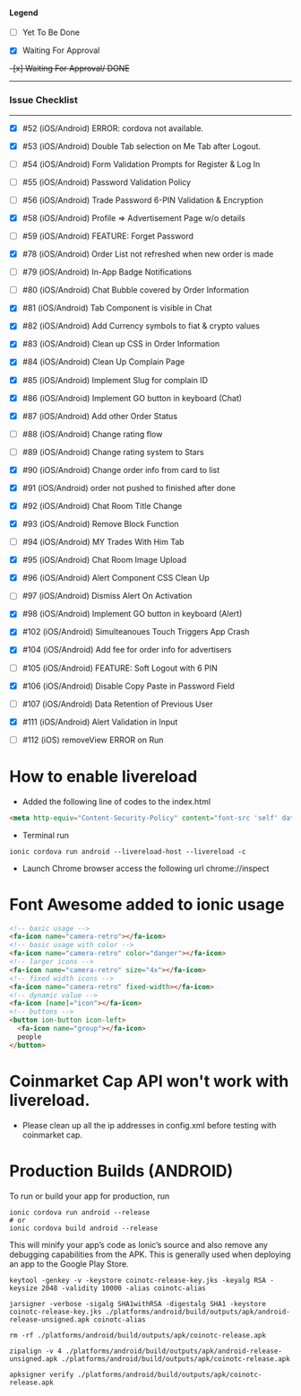 
#### Legend
- [ ] Yet To Be Done

- [x] Waiting For Approval

~~-[x] Waiting For Approval/ DONE~~

---------------------

### Issue Checklist 

---------------------

- [x] #52 (iOS/Android) ERROR: cordova not available.
- [x] #53 (iOS/Android) Double Tab selection on Me Tab after Logout. 
- [ ] #54 (iOS/Android) Form Validation Prompts for Register & Log In
- [ ] #55 (iOS/Android) Password Validation Policy 
- [ ] #56 (iOS/Android) Trade Password 6-PIN Validation & Encryption
- [x] #58 (iOS/Android) Profile => Advertisement Page w/o details
- [ ] #59 (iOS/Android) FEATURE: Forget Password
- [x] #78 (iOS/Android) Order List not refreshed when new order is made
- [ ] #79 (iOS/Android) In-App Badge Notifications 
- [ ] #80 (iOS/Android) Chat Bubble covered by Order Information
- [x] #81 (iOS/Android) Tab Component is visible in Chat
- [x] #82 (iOS/Android) Add Currency symbols to fiat & crypto values
- [x] #83 (iOS/Android) Clean up CSS in Order Information
- [x] #84 (iOS/Android) Clean Up Complain Page
- [x] #85 (iOS/Android) Implement Slug for complain ID
- [x] #86 (iOS/Android) Implement GO button in keyboard (Chat)
- [x] #87 (iOS/Android) Add other Order Status 
- [ ] #88 (iOS/Android) Change rating flow
- [ ] #89 (iOS/Android) Change rating system to Stars
- [x] #90 (iOS/Android) Change order info from card to list
- [x] #91 (iOS/Android) order not pushed to finished after done
- [x] #92 (iOS/Android) Chat Room Title Change
- [x] #93 (iOS/Android) Remove Block Function
- [ ] #94 (iOS/Android) MY Trades With Him Tab
- [x] #95 (iOS/Android) Chat Room Image Upload
- [x] #96 (iOS/Android) Alert Component CSS Clean Up
- [ ] #97 (iOS/Android) Dismiss Alert On Activation
- [x] #98 (iOS/Android) Implement GO button in keyboard (Alert)
- [x] #102 (iOS/Android) Simulteanoues Touch Triggers App Crash
- [x] #104 (iOS/Android) Add fee for order info for advertisers
- [ ] #105 (iOS/Android) FEATURE: Soft Logout with 6 PIN
- [x] #106 (iOS/Android) Disable Copy Paste in Password Field
- [ ] #107 (iOS/Android) Data Retention of Previous User
- [x] #111 (iOS/Android) Alert Validation in Input
- [ ] #112 (iOS) removeView ERROR on Run



# How to enable livereload
* Added the following line of codes to the index.html
```html
<meta http-equiv="Content-Security-Policy" content="font-src 'self' data:; img-src * data:; default-src gap://ready file://* *; script-src 'self' 'unsafe-inline' 'unsafe-eval' * ; style-src 'self' 'unsafe-inline' *">
```
* Terminal run 
```
ionic cordova run android --livereload-host --livereload -c
```
* Launch Chrome browser access the following url chrome://inspect

# Font Awesome added to ionic usage
```html
<!-- basic usage -->
<fa-icon name="camera-retro"></fa-icon>
<!-- basic usage with color -->
<fa-icon name="camera-retro" color="danger"></fa-icon>
<!-- larger icons -->
<fa-icon name="camera-retro" size="4x"></fa-icon>
<!-- fixed width icons -->
<fa-icon name="camera-retro" fixed-width></fa-icon>
<!-- dynamic value -->
<fa-icon [name]="icon"></fa-icon>
<!-- buttons -->
<button ion-button icon-left>
  <fa-icon name="group"></fa-icon>
  people
</button>
```

# Coinmarket Cap API won't work with livereload.
* Please clean up all the ip addresses in config.xml before testing with coinmarket cap.

# Production Builds (ANDROID)
To run or build your app for production, run
```
ionic cordova run android --release
# or
ionic cordova build android --release
```
This will minify your app’s code as Ionic’s source and also remove any debugging capabilities from the APK. This is generally used when deploying an app to the Google Play Store.

```
keytool -genkey -v -keystore coinotc-release-key.jks -keyalg RSA -keysize 2048 -validity 10000 -alias coinotc-alias

jarsigner -verbose -sigalg SHA1withRSA -digestalg SHA1 -keystore coinotc-release-key.jks ./platforms/android/build/outputs/apk/android-release-unsigned.apk coinotc-alias

rm -rf ./platforms/android/build/outputs/apk/coinotc-release.apk

zipalign -v 4 ./platforms/android/build/outputs/apk/android-release-unsigned.apk ./platforms/android/build/outputs/apk/coinotc-release.apk

apksigner verify ./platforms/android/build/outputs/apk/coinotc-release.apk

```
